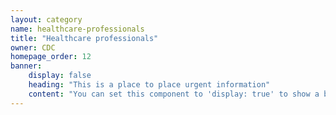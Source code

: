 ```yaml
---
layout: category
name: healthcare-professionals
title: "Healthcare professionals"
owner: CDC
homepage_order: 12
banner:
    display: false
    heading: "This is a place to place urgent information"
    content: "You can set this component to 'display: true' to show a banner at the top of the page."
---
```

